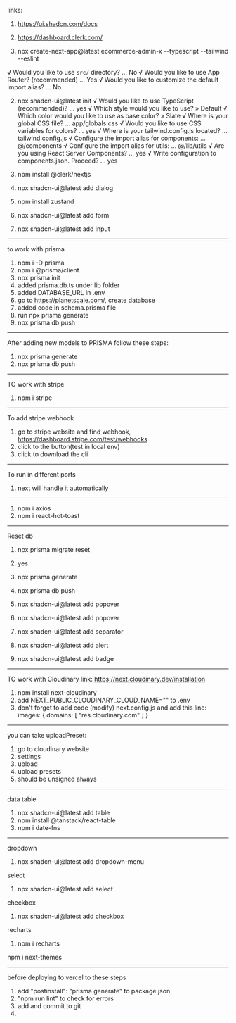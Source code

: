 links:

1. https://ui.shadcn.com/docs
2. https://dashboard.clerk.com/

3. npx create-next-app@latest ecommerce-admin-x --typescript --tailwind --eslint

√ Would you like to use `src/` directory? ... No
√ Would you like to use App Router? (recommended) ... Yes
√ Would you like to customize the default import alias? ... No

2. npx shadcn-ui@latest init
   √ Would you like to use TypeScript (recommended)? ... yes
   √ Which style would you like to use? » Default
   √ Which color would you like to use as base color? » Slate
   √ Where is your global CSS file? ... app/globals.css
   √ Would you like to use CSS variables for colors? ... yes
   √ Where is your tailwind.config.js located? ... tailwind.config.js
   √ Configure the import alias for components: ... @/components
   √ Configure the import alias for utils: ... @/lib/utils
   √ Are you using React Server Components? ... yes
   √ Write configuration to components.json. Proceed? ... yes

3. npm install @clerk/nextjs
4. npx shadcn-ui@latest add dialog
5. npm install zustand
6. npx shadcn-ui@latest add form
7. npx shadcn-ui@latest add input

---
to work with prisma
1. npm i -D prisma
2. npm i @prisma/client
3. npx prisma init
4. added prisma.db.ts under lib folder
5. added DATABASE_URL in .env
6. go to https://planetscale.com/, create database
7. added code in schema.prisma file
8. run npx prisma generate
9. npx prisma db push

---
After adding new models to PRISMA follow these steps:
1. npx prisma generate
2. npx prisma db push


---
TO work with stripe
1. npm i stripe

---
To add stripe webhook

1. go to stripe website and find webhook, https://dashboard.stripe.com/test/webhooks
2. click to the button(test in local env)
3. click to download the cli



---
To run in different ports
1. next will handle it automatically

---
1. npm i axios
2. npm i react-hot-toast

---
Reset db
1. npx prisma migrate reset
2. yes

1. npx prisma generate
2. npx prisma db push


1. npx shadcn-ui@latest add popover
2. npx shadcn-ui@latest add popover

1. npx shadcn-ui@latest add separator

1. npx shadcn-ui@latest add alert
2. npx shadcn-ui@latest add badge


---
TO work with Cloudinary
link: https://next.cloudinary.dev/installation

1. npm install next-cloudinary
2. add NEXT_PUBLIC_CLOUDINARY_CLOUD_NAME="<Your Cloud Name>" to .env
3. don't forget to add code (modify) next.config.js and add this line:
images: {
    domains: [
      "res.cloudinary.com"
    ]
  }

---
you can take uploadPreset:
1. go to cloudinary website
2. settings
3. upload
4. upload presets
5. should be unsigned always


---
data table
1. npx shadcn-ui@latest add table
2. npm install @tanstack/react-table
3. npm i date-fns

--- 
dropdown
1. npx shadcn-ui@latest add dropdown-menu

select
1. npx shadcn-ui@latest add select

checkbox
1. npx shadcn-ui@latest add checkbox



recharts
1. npm i recharts


npm i next-themes


--- 
before deploying to vercel to these steps
1. add "postinstall": "prisma generate" to package.json
2. "npm run lint"  to check for errors
3. add and commit to git
4.


